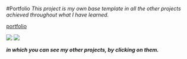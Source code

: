 #Portfolio
*This project is my own base template in all the other projects achieved throughout what I have learned.*


[portfolio](https://github.com/oscar91511/portfolio "portfolio")

![]( https://i.ibb.co/1LJ3gVV/Captura-de-pantalla-402.png)
![](https://i.ibb.co/TbfKkVh/Captura-de-pantalla-403.png)

***in which you can see my other projects, by clicking on them.***





